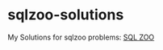 # sqlzoo-solutions
My Solutions for sqlzoo problems: [SQL ZOO](https://sqlzoo.net/wiki/SQL_Tutorial)
